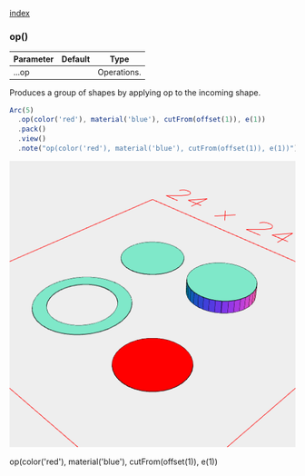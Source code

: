 [index](../../nb/api/index.md)
### op()
Parameter|Default|Type
---|---|---
...op||Operations.

Produces a group of shapes by applying op to the incoming shape.

```JavaScript
Arc(5)
  .op(color('red'), material('blue'), cutFrom(offset(1)), e(1))
  .pack()
  .view()
  .note("op(color('red'), material('blue'), cutFrom(offset(1)), e(1))");
```

![Image](op.md.0.png)

op(color('red'), material('blue'), cutFrom(offset(1)), e(1))

